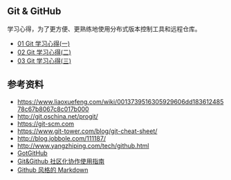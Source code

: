 ## Git & GitHub

学习心得，为了更方便、更熟练地使用分布式版本控制工具和远程仓库。

* [01 Git 学习心得(一)](https://github.com/steveLauwh/Git-GitHub/blob/master/01%20Git%20%E5%AD%A6%E4%B9%A0%E5%BF%83%E5%BE%97(%E4%B8%80).md)
* [02 Git 学习心得(二)](https://github.com/steveLauwh/Git-GitHub/blob/master/02%20Git%20%E5%AD%A6%E4%B9%A0%E5%BF%83%E5%BE%97(%E4%BA%8C).md)
* [03 Git 学习心得(三)](https://github.com/steveLauwh/Git-GitHub/blob/master/03%20Git%20%E5%AD%A6%E4%B9%A0%E5%BF%83%E5%BE%97(%E4%B8%89).md)

## 参考资料

* https://www.liaoxuefeng.com/wiki/0013739516305929606dd18361248578c67b8067c8c017b000
* http://git.oschina.net/progit/
* https://git-scm.com
* https://www.git-tower.com/blog/git-cheat-sheet/
* http://blog.jobbole.com/111187/
* http://www.yangzhiping.com/tech/github.html
* [GotGitHub](http://www.worldhello.net/gotgithub/)
* [Git&Github 社区化协作使用指南](http://www.diguage.com/archives/42.html)
* [Github 风格的 Markdown](https://help.github.com/categories/writing-on-github/)
